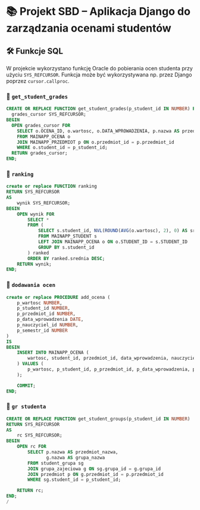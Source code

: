 # 📚 Projekt SBD – Aplikacja Django do zarządzania ocenami studentów

## 🛠️ Funkcje SQL

W projekcie wykorzystano funkcję Oracle do pobierania ocen studenta przy użyciu `SYS_REFCURSOR`. Funkcja może być wykorzystywana np. przez Django poprzez `cursor.callproc`.

### 🔽 `get_student_grades`

```sql
CREATE OR REPLACE FUNCTION get_student_grades(p_student_id IN NUMBER) RETURN SYS_REFCURSOR IS
  grades_cursor SYS_REFCURSOR;
BEGIN
  OPEN grades_cursor FOR
    SELECT o.OCENA_ID, o.wartosc, o.DATA_WPROWADZENIA, p.nazwa AS przedmiot
    FROM MAINAPP_OCENA o
    JOIN MAINAPP_PRZEDMIOT p ON o.przedmiot_id = p.przedmiot_id
    WHERE o.student_id = p_student_id;
  RETURN grades_cursor;
END;
```
### 🔽 `ranking`
```sql
create or replace FUNCTION ranking
RETURN SYS_REFCURSOR
AS
    wynik SYS_REFCURSOR;
BEGIN
    OPEN wynik FOR 
        SELECT *
        FROM (
            SELECT s.student_id, NVL(ROUND(AVG(o.wartosc), 2), 0) AS srednia
            FROM MAINAPP_STUDENT s
            LEFT JOIN MAINAPP_OCENA o ON o.STUDENT_ID = s.STUDENT_ID
            GROUP BY s.student_id
        ) ranked
        ORDER BY ranked.srednia DESC;
    RETURN wynik;
END;
```
### 🔽 `dodawania ocen`
```sql
create or replace PROCEDURE add_ocena (
    p_wartosc NUMBER,
    p_student_id NUMBER,
    p_przedmiot_id NUMBER,
    p_data_wprowadzenia DATE,
    p_nauczyciel_id NUMBER,
    p_semestr_id NUMBER
)
IS
BEGIN
    INSERT INTO MAINAPP_OCENA (
        wartosc, student_id, przedmiot_id, data_wprowadzenia, nauczyciel_id, semestr_id
    ) VALUES (
        p_wartosc, p_student_id, p_przedmiot_id, p_data_wprowadzenia, p_nauczyciel_id, p_semestr_id
    );

    COMMIT;
END;
```
### 🔽 `gr studenta`
```sql
CREATE OR REPLACE FUNCTION get_student_groups(p_student_id IN NUMBER)
RETURN SYS_REFCURSOR
AS
    rc SYS_REFCURSOR;
BEGIN
    OPEN rc FOR
        SELECT p.nazwa AS przedmiot_nazwa,
               g.nazwa AS grupa_nazwa
        FROM student_grupa sg
        JOIN grupa_zajeciowa g ON sg.grupa_id = g.grupa_id
        JOIN przedmiot p ON g.przedmiot_id = p.przedmiot_id
        WHERE sg.student_id = p_student_id;

    RETURN rc;
END;
/

```